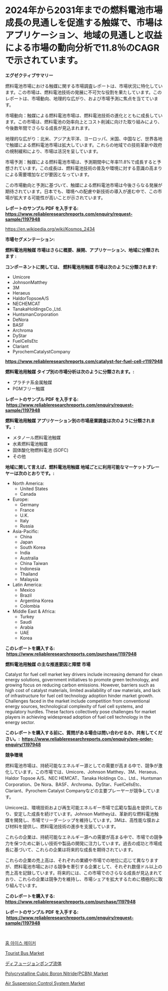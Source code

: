<p><h1>2024年から2031年までの燃料電池市場成長の見通しを促進する触媒で、市場はアプリケーション、地域の見通しと収益による市場の動向分析で11.8％のCAGRで示されています。</h1></p><p><strong>エグゼクティブサマリー</strong></p>
<p><p>燃料電池市場における触媒に関する市場調査レポートは、市場状況に特化しています。この市場は、燃料電池技術の発展に不可欠な役割を果たしています。このレポートは、市場動向、地理的な広がり、および市場予測に焦点を当てています。</p><p>市場動向：触媒による燃料電池市場は、燃料電池技術の進化とともに成長しています。この市場は、燃料電池の効率向上とコスト削減に向けた取り組みにより、今後数年間でさらなる成長が見込まれます。</p><p>地理的な広がり：北米、アジア太平洋、ヨーロッパ、米国、中国など、世界各地で触媒による燃料電池市場は拡大しています。これらの地域での技術革新や政府の規制緩和により、市場は活況を呈しています。</p><p>市場予測：触媒による燃料電池市場は、予測期間中に年率11.8%で成長すると予想されています。この成長は、燃料電池技術の普及や環境に対する意識の高まりによる需要増加などが要因となっています。</p><p>この市場動向と予測に基づいて、触媒による燃料電池市場は今後さらなる発展が期待されています。日本でも、環境への配慮や新技術の導入が進む中で、この市場が拡大する可能性が高いことが示されています。</p></p>
<p><strong>レポートのサンプル PDF を入手する: <a href="https://www.reliableresearchreports.com/enquiry/request-sample/1197948">https://www.reliableresearchreports.com/enquiry/request-sample/1197948</a></strong></p>
<p><a href="https://en.wikipedia.org/wiki/Kosmos_2434">https://en.wikipedia.org/wiki/Kosmos_2434</a></p>
<p><strong>市場セグメンテーション:</strong></p>
<p><strong> 燃料電池用触媒 市場はさらに概要、展開、アプリケーション、地域に分類されます :</strong></p>
<p><strong>コンポーネントに関しては、 燃料電池用触媒 市場は次のように分類されます: &nbsp;</strong></p>
<p><ul><li>Umicore</li><li>JohnsonMatthey</li><li>3M</li><li>Heraeus</li><li>HaldorTopsoeA/S</li><li>NECHEMCAT</li><li>TanakaHoldingsCo.,Ltd.</li><li>HuntsmanCorporation</li><li>DeNora</li><li>BASF</li><li>Archroma</li><li>DyStar</li><li>FuelCellsEtc</li><li>Clariant</li><li>PyrochemCatalystCompany</li></ul></p>
<p><strong><a href="https://www.reliableresearchreports.com/catalyst-for-fuel-cell-r1197948">https://www.reliableresearchreports.com/catalyst-for-fuel-cell-r1197948</a></strong></p>
<p><strong> 燃料電池用触媒 タイプ別の市場分析は次のように分類されます。:</strong></p>
<p><ul><li>プラチナ系金属触媒</li><li>PGMフリー触媒</li></ul></p>
<p><strong>レポートのサンプル PDF を入手する: &nbsp;<a href="https://www.reliableresearchreports.com/enquiry/request-sample/1197948">https://www.reliableresearchreports.com/enquiry/request-sample/1197948</a></strong></p>
<p><strong> 燃料電池用触媒 アプリケーション別の市場産業調査は次のように分類されます。:</strong></p>
<p><ul><li>メタノール燃料電池触媒</li><li>水素燃料電池触媒</li><li>固体酸化物燃料電池 (SOFC)</li><li>その他</li></ul></p>
<p><strong>地域に関して言えば、燃料電池用触媒 地域ごとに利用可能なマーケットプレーヤーは次のとおりです。:</strong></p>
<p><ul>
    <li>
        North America:
        <ul>
            <li>United States</li>
            <li>Canada</li>
        </ul>
    </li>
    <li>
        Europe:
        <ul>
            <li>Germany</li>
            <li>France</li>
            <li>U.K.</li>
            <li>Italy</li>
            <li>Russia</li>
        </ul>
    </li>
    <li>
        Asia-Pacific:
        <ul>
            <li>China</li>
            <li>Japan</li>
            <li>South Korea</li>
            <li>India</li>
            <li>Australia</li>
            <li>China Taiwan</li>
            <li>Indonesia</li>
            <li>Thailand</li>
            <li>Malaysia</li>
        </ul>
    </li>
    <li>
        Latin America:
        <ul>
            <li>Mexico</li>
            <li>Brazil</li>
            <li>Argentina Korea</li>
            <li>Colombia</li>
        </ul>
    </li>
    <li>
        Middle East & Africa:
        <ul>
            <li>Turkey</li>
            <li>Saudi</li>
            <li>Arabia</li>
            <li>UAE</li>
            <li>Korea</li>
        </ul>
    </li>
    </ul></p>
<p><strong>このレポートを購入する: &nbsp;<a href="https://www.reliableresearchreports.com/purchase/1197948">https://www.reliableresearchreports.com/purchase/1197948</a></strong></p>
<p><strong>燃料電池用触媒 の主な推進要因と障壁 市場</strong></p>
<p><p>Catalyst for fuel cell market key drivers include increasing demand for clean energy solutions, government initiatives to promote green technology, and growing focus on reducing carbon emissions. However, barriers such as high cost of catalyst materials, limited availability of raw materials, and lack of infrastructure for fuel cell technology adoption hinder market growth. Challenges faced in the market include competition from conventional energy sources, technological complexity of fuel cell systems, and regulatory hurdles. These factors collectively pose challenges for market players in achieving widespread adoption of fuel cell technology in the energy sector.</p></p>
<p><strong>このレポートを購入する前に、質問がある場合は問い合わせるか、共有してください。:&nbsp; <a href="https://www.reliableresearchreports.com/enquiry/pre-order-enquiry/1197948">https://www.reliableresearchreports.com/enquiry/pre-order-enquiry/1197948</a></strong></p>
<p><strong>競争環境</strong></p>
<p><p>燃料電池市場は、持続可能なエネルギー源としての需要が高まる中で、競争が激化しています。この市場では、Umicore、Johnson Matthey、3M、Heraeus、Haldor Topsoe A/S、NEC HEMCAT、Tanaka Holdings Co.、Ltd.、Huntsman Corporation、De Nora、BASF、Archroma、DyStar、FuelCellsEtc、Clariant、Pyrochem Catalyst Companyなどの主要プレーヤーが競争しています。</p><p>Umicoreは、環境技術および再生可能エネルギー市場で広範な製品を提供しており、安定した成長を続けています。Johnson Mattheyは、革新的な燃料電池触媒を開発し、市場でリーダーシップを維持しています。3Mは、高性能な膜および材料を提供し、燃料電池技術の進歩を支援しています。</p><p>これらの企業は、持続可能なエネルギー源への需要が高まる中で、市場での競争力を保つために新しい技術や製品の開発に注力しています。過去の成功と市場成長に基づいて、これらの企業は将来的な成長を期待されています。</p><p>これらの企業の売上高は、それぞれの業績や市場での地位に応じて異なりますが、燃料電池市場における競争を牽引する企業として、それぞれ数億ドル以上の売上高を記録しています。将来的には、この市場でのさらなる成長が見込まれており、これらの企業は競争力を維持し、市場シェアを拡大するために積極的に取り組んでいます。</p></p>
<p><strong>このレポートを購入する: &nbsp; <a href="https://www.reliableresearchreports.com/purchase/1197948">https://www.reliableresearchreports.com/purchase/1197948</a></strong></p>
<p><strong>レポートのサンプル PDF を入手する: &nbsp;<a href="https://www.reliableresearchreports.com/enquiry/request-sample/1197948">https://www.reliableresearchreports.com/enquiry/request-sample/1197948</a></strong><strong></strong></p>
<p>&nbsp;</p>
<p><p><a href="https://github.com/LuckeyCorbin/Market-Research-Report-List-1/blob/main/75473917703.md">홈 아이스 메이커</a></p><p><a href="https://medium.com/@jeancoleman732/tourist-bus-market-analysis-report-global-insights-by-region-type-fuel-power-electric-01e8d2ef00da">Tourist Bus Market</a></p><p><a href="https://github.com/DanykaKilback/Market-Research-Report-List-2/blob/main/81925853535.md">ディフュージョンポンプ流体</a></p><p><a href="https://github.com/BryanLittlebXfbG/Market-Research-Report-List-1/blob/main/polycrystalline-cubic-boron-nitridepcbn-market.md">Polycrystalline Cubic Boron Nitride(PCBN) Market</a></p><p><a href="https://medium.com/@haangelat16/air-suspension-control-system-market-research-report-market-forecast-and-growth-prospects-with-a-da1a53880ec8">Air Suspension Control System Market</a></p></p>
